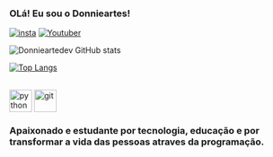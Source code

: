 ### OLá! Eu sou o Donnieartes!

[![insta](https://img.shields.io/badge/Instagram-E4405F?style=for-the-badge&logo=instagram&logoColor=white)](https://www.instagram.com/andre_a_p_c/)
[![Youtuber](	https://img.shields.io/badge/YouTube-FF0000?style=for-the-badge&logo=youtube&logoColor=white)](https://www.youtube.com/@donniecv4423/)

![Donnieartedev GitHub stats](https://github-readme-stats.vercel.app/api?username=donnieartes&show_icons=true&theme=tokyonight)

[![Top Langs](https://github-readme-stats.vercel.app/api/top-langs/?username=donnieartes)](https://github.com/anuraghazra/github-readme-stats)

 

<div style="display: inline_block"><br>
 <img align="center" alt="python" height="40" width="40" src="https://assets.website-files.com/5a061b4bcb4faf000133793b/6238a90f8b5ce07e5d38fd54_62338332a3fa8795516586c8_tech-pyton.png">
 <img align="center" alt="git" height="40" width="40" src="https://git-scm.com/images/logos/downloads/Git-Icon-1788C.png">
 </div>


   ### Apaixonado e estudante por tecnologia, educação e por transformar a vida das pessoas atraves da programação.
 
